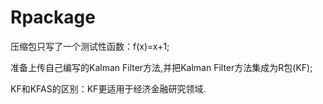 # Rpackage
 压缩包只写了一个测试性函数：f(x)=x+1;  
 
 准备上传自己编写的Kalman Filter方法,并把Kalman Filter方法集成为R包(KF);  
 
 KF和KFAS的区别：KF更适用于经济金融研究领域.
